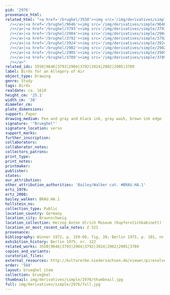 ```yaml
---
pid: '2976'
provenance_html: 
related_html: "<a href='/brughel/3550'><img src='/img/derivatives/simple/3550/thumbnail.jpg'
  /></a>|<a href='/brughel/9646'><img src='/img/derivatives/simple/9646/thumbnail.jpg'
  /></a>|<a href='/brughel/3793'><img src='/img/derivatives/simple/3793/thumbnail.jpg'
  /></a>|<a href='/brughel/2904'><img src='/img/derivatives/simple/2904/thumbnail.jpg'
  /></a>|<a href='/brughel/3792'><img src='/img/derivatives/simple/3792/thumbnail.jpg'
  /></a>|<a href='/brughel/3924'><img src='/img/derivatives/simple/3924/thumbnail.jpg'
  /></a>|<a href='/brughel/2902'><img src='/img/derivatives/simple/2902/thumbnail.jpg'
  /></a>|<a href='/brughel/2905'><img src='/img/derivatives/simple/2905/thumbnail.jpg'
  /></a>|<a href='/brughel/3789'><img src='/img/derivatives/simple/3789/thumbnail.jpg'
  /></a>"
related_ids: 3550|9646|3793|2904|3792|3924|2902|2905|3789
label: Birds for an Allegory of Air
object_type: Drawing
genre: Study
tags: Birds
realdate: ca. 1610
height_cm: '25.1'
width_cm: '38'
diameter_cm: 
plate_dimensions: 
support: Paper
drawing_medium: Pen and gray and black ink, gray wash, brown ink edge
signature: '"Brueghel"'
signature_location: verso
support_marks: 
further_inscription: 
collaborators: 
collaborator_notes: 
collectors_patrons: 
print_type: 
print_notes: 
printmaker: 
publisher: 
states: 
our_attribution: 
other_attribution_authorities: 'Bailey/Walker cat. #BRAU.HA.1'
ertz_1979: 
ertz_2008: 
bailey_walker: BRAU.HA.1
hollstein_no: 
collection_type: Public
location_country: Germany
location_city: Braunschweig
location_collection: Herzog Anton Ulrich Museum (Kupferstichkabinett)
location_or_most_recent_sale_notes: Z 521
provenance: 
bibliography: Winner 1972, p. 159-60, fig. 38; Berlin 1975, p. 101, nr. 122, pl. 222
exhibition_history: Berlin 1975, nr. 122
related_works: 3550|9646|3793|2904|3792|3924|2902|2905|3789
copies_and_variants: 
curatorial_files: 
external_resources: http://kulturerbe.niedersachsen.de/viewer/piresolver?id=isil_DE-MUS-026819_3538
order: '584'
layout: brueghel_item
collection: brueghel
thumbnail: img/derivatives/simple/2976/thumbnail.jpg
full: img/derivatives/simple/2976/full.jpg
---
```

